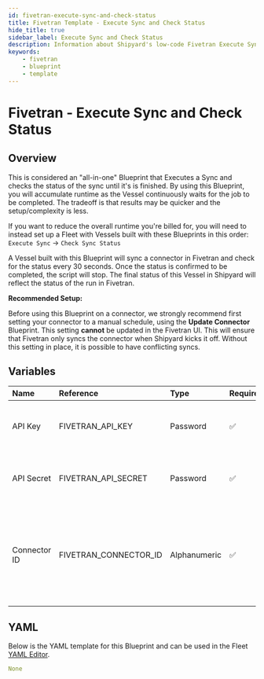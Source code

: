 ```yaml
---
id: fivetran-execute-sync-and-check-status
title: Fivetran Template - Execute Sync and Check Status
hide_title: true
sidebar_label: Execute Sync and Check Status
description: Information about Shipyard's low-code Fivetran Execute Sync and Check Status blueprint. Execute a sync against an existing connector in the Fivetran interface and wait for the sync to finish. 
keywords:
    - fivetran
    - blueprint
    - template
---
```


# Fivetran - Execute Sync and Check Status

## Overview
This is considered an "all-in-one" Blueprint that Executes a Sync and checks the status of the sync until it's is finished. By using this Blueprint, you will accumulate runtime as the Vessel continuously waits for the job to be completed. The tradeoff is that results may be quicker and the setup/complexity is less.

If you want to reduce the overall runtime you're billed for, you will need to instead set up a Fleet with Vessels built with these Blueprints in this order:
`Execute Sync` -> `Check Sync Status`

A Vessel built with this Blueprint will sync a connector in Fivetran and check for the status every 30 seconds. Once the status is confirmed to be completed, the script will stop. The final status of this Vessel in Shipyard will reflect the status of the run in Fivetran.

**Recommended Setup:**

Before using this Blueprint on a connector, we strongly recommend first setting your connector to a manual schedule, using the **Update Connector** Blueprint. This setting **cannot** be updated in the Fivetran UI. This will ensure that Fivetran only syncs the connector when Shipyard kicks it off. Without this setting in place, it is possible to have conflicting syncs.

## Variables

| Name | Reference | Type | Required | Default | Options | Description |
|:-----|:----------|:-----|:---------|:--------|:--------|:------------|
| API Key | FIVETRAN_API_KEY  | Password |:white_check_mark: | - | - | Your account's unique API Key for Fivetran. |
| API Secret | FIVETRAN_API_SECRET  | Password |:white_check_mark: | - | - | Your account's unique API Secret for Fivetran. |
| Connector ID | FIVETRAN_CONNECTOR_ID  | Alphanumeric |:white_check_mark: | - | - | The unique ID associated with a connector. Typically two words separated by an underscore. |

## YAML
Below is the YAML template for this Blueprint and can be used in the Fleet [YAML Editor](../../reference/fleets/yaml-editor.md).
```yaml
None
```
